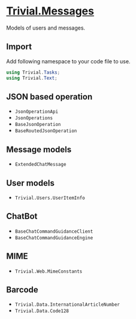 ﻿# [Trivial.Messages](https://trivial.kingcean.net/messages)

Models of users and messages.

## Import

Add following namespace to your code file to use.

```csharp
using Trivial.Tasks;
using Trivial.Text;
```

## JSON based operation

- `JsonOperationApi`
- `JsonOperations`
- `BaseJsonOperation`
- `BaseRoutedJsonOperation`

## Message models

- `ExtendedChatMessage`

## User models

- `Trivial.Users.UserItemInfo`

## ChatBot

- `BaseChatCommandGuidanceClient`
- `BaseChatCommandGuidanceEngine`

## MIME

- `Trivial.Web.MimeConstants`

## Barcode

- `Trivial.Data.InternationalArticleNumber`
- `Trivial.Data.Code128`
